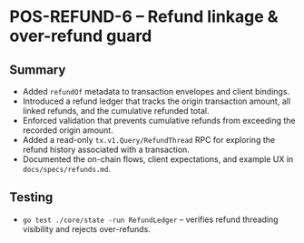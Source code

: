 # POS-REFUND-6 – Refund linkage & over-refund guard

## Summary

* Added `refundOf` metadata to transaction envelopes and client bindings.
* Introduced a refund ledger that tracks the origin transaction amount, all
  linked refunds, and the cumulative refunded total.
* Enforced validation that prevents cumulative refunds from exceeding the
  recorded origin amount.
* Added a read-only `tx.v1.Query/RefundThread` RPC for exploring the refund
  history associated with a transaction.
* Documented the on-chain flows, client expectations, and example UX in
  `docs/specs/refunds.md`.

## Testing

* `go test ./core/state -run RefundLedger` – verifies refund threading visibility
  and rejects over-refunds.
